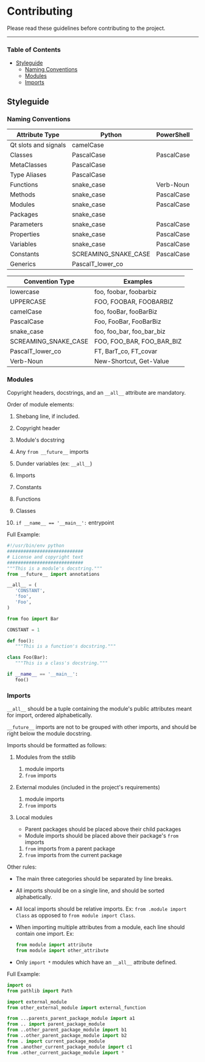 Contributing
===============
Please read these guidelines before contributing to the project.

------------------------------

### Table of Contents
- [Styleguide](#styleguide)
     - [Naming Conventions](#naming-conventions)
     - [Modules](#modules)
     - [Imports](#imports)

Styleguide
---------------

### Naming Conventions

| Attribute Type       | Python               | PowerShell |
|----------------------|----------------------|------------|
| Qt slots and signals | camelCase            |            |
| Classes              | PascalCase           | PascalCase |
| MetaClasses          | PascalCase           |            |
| Type Aliases         | PascalCase           |            |
| Functions            | snake_case           | Verb-Noun  |
| Methods              | snake_case           | PascalCase |
| Modules              | snake_case           | PascalCase |
| Packages             | snake_case           |            |
| Parameters           | snake_case           | PascalCase |
| Properties           | snake_case           | PascalCase |
| Variables            | snake_case           | PascalCase |
| Constants            | SCREAMING_SNAKE_CASE | PascalCase |
| Generics             | PascalT_lower_co     |            |

| Convention Type      | Examples                  |
|----------------------|---------------------------|
| lowercase            | foo, foobar, foobarbiz    |
| UPPERCASE            | FOO, FOOBAR, FOOBARBIZ    |
| camelCase            | foo, fooBar, fooBarBiz    |
| PascalCase           | Foo, FooBar, FooBarBiz    |
| snake_case           | foo, foo_bar, foo_bar_biz |
| SCREAMING_SNAKE_CASE | FOO, FOO_BAR, FOO_BAR_BIZ |
| PascalT_lower_co     | FT, BarT_co, FT_covar     |
| Verb-Noun            | New-Shortcut, Get-Value   |


### Modules
Copyright headers, docstrings, and an `__all__` attribute are mandatory.

Order of module elements:

1. Shebang line, if included.

2. Copyright header

3. Module's docstring

4. Any `from __future__` imports

5. Dunder variables (ex: `__all__`)

6. Imports

7. Constants

8. Functions

9. Classes

10. `if __name__ == '__main__':` entrypoint

Full Example:
```python
#!/usr/bin/env python
############################
# License and copyright text
############################
"""This is a module's docstring."""
from __future__ import annotations

__all__ = (
   'CONSTANT',
   'foo',
   'Foo',
)

from foo import Bar

CONSTANT = 1

def foo():
   """This is a function's docstring."""

class Foo(Bar):
   """This is a class's docstring."""

if __name__ == '__main__':
   foo()
```


### Imports

`__all__` should be a tuple containing the module's public attributes meant for import, ordered alphabetically.

`__future__` imports are not to be grouped with other imports, and should be right below the module docstring.

Imports should be formatted as follows:

1. Modules from the stdlib
    1. module imports
    2. `from` imports

2. External modules (included in the project's requirements)
    1. module imports
    2. `from` imports

3. Local modules
    - Parent packages should be placed above their child packages
    - Module imports should be placed above their package's `from` imports
    1. `from` imports from a parent package
    2. `from` imports from the current package

Other rules:

- The main three categories should be separated by line breaks.

- All imports should be on a single line, and should be sorted alphabetically.

- All local imports should be relative imports. Ex: `from .module import Class` as opposed to `from module import Class`.

- When importing multiple attributes from a module, each line should contain one import. Ex:
   ```python
   from module import attribute
   from module import other_attribute
   ```

- Only `import *` modules which have an `__all__` attribute defined.

Full Example:
```python
import os
from pathlib import Path

import external_module
from other_external_module import external_function

from ...parents_parent_package_module import a1
from .. import parent_package_module
from ..other_parent_package_module import b1
from ..other_parent_package_module import b2
from . import current_package_module
from .another_current_package_module import c1
from .other_current_package_module import *
```
